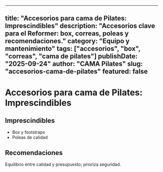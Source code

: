 
---
title: "Accesorios para cama de Pilates: Imprescindibles"
description: "Accesorios clave para el Reformer: box, correas, poleas y recomendaciones."
category: "Equipo y mantenimiento"
tags: ["accesorios", "box", "correas", "cama de pilates"]
publishDate: "2025-09-24"
author: "CAMA Pilates"
slug: "accesorios-cama-de-pilates"
featured: false
---

# Accesorios para cama de Pilates: Imprescindibles

## Imprescindibles
- Box y footstraps
- Poleas de calidad

## Recomendaciones
Equilibrio entre calidad y presupuesto; prioriza seguridad.

<see-also limit="3" />
